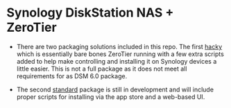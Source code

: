 Synology DiskStation NAS + ZeroTier
======

 - There are two packaging solutions included in this repo. The first [hacky](hacky) which is essentially bare bones ZeroTier running with a few extra scripts added to help make controlling and installing it on Synology devices a little easier. This is not a full package as it does not meet all requirements for as DSM 6.0 package.

 - The second [standard](standard) package is still in development and will include proper scripts for installing via the app store and a web-based UI. 